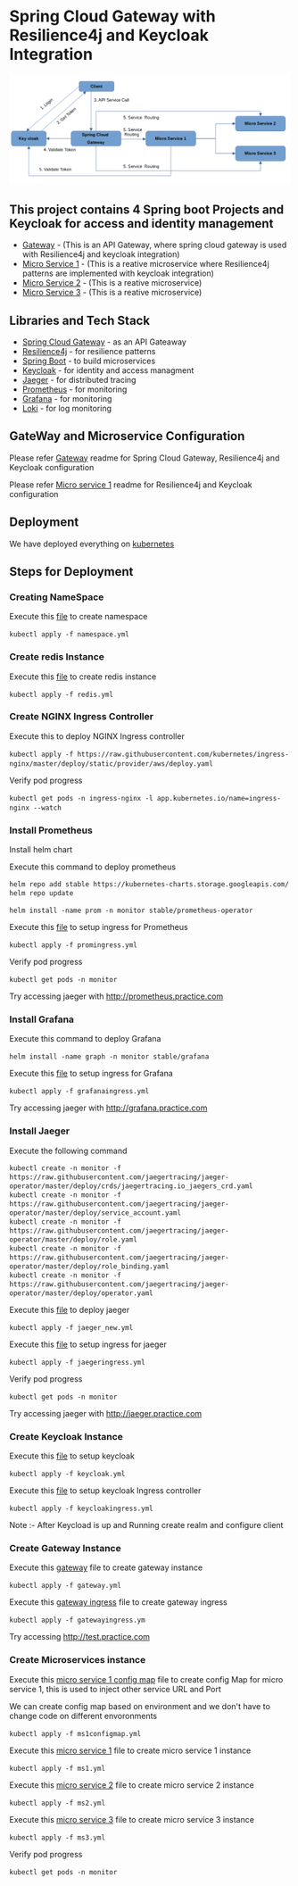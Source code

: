 # Spring Cloud Gateway with Resilience4j and Keycloak Integration

![Architecture](https://github.com/kuldeepsingh99/spring-cloud-gateway/blob/main/img/arch.PNG)

## This project contains 4 Spring boot Projects and Keycloak for access and identity management

* [Gateway](https://github.com/kuldeepsingh99/spring-cloud-gateway/tree/main/gateway)  - (This is an API Gateway, where spring cloud gateway is used with Resilience4j and keycloak integration)
* [Micro Service 1](https://github.com/kuldeepsingh99/spring-cloud-gateway/tree/main/ms1)  - (This is a reative microservice where Resilience4j patterns are implemented with keycloak integration)
* [Micro Service 2](https://github.com/kuldeepsingh99/spring-cloud-gateway/tree/main/ms2)  - (This is a reative microservice)
* [Micro Service 3](https://github.com/kuldeepsingh99/spring-cloud-gateway/tree/main/ms3)  - (This is a reative microservice)

## Libraries and Tech Stack

* [Spring Cloud Gateway](https://spring.io/projects/spring-cloud-gateway) - as an API Gateaway
* [Resilience4j](https://resilience4j.readme.io/docs) - for resilience patterns
* [Spring Boot](https://spring.io/projects/spring-boot) - to build microservices
* [Keycloak](https://www.keycloak.org/) - for identity and access managment
* [Jaeger](https://www.jaegertracing.io/) - for distributed tracing
* [Prometheus](https://prometheus.io/) - for monitoring
* [Grafana](https://grafana.com/) - for monitoring
* [Loki](https://grafana.com/docs/loki/latest/getting-started/get-logs-into-loki/) - for log monitoring

## GateWay and Microservice Configuration

Please refer [Gateway](https://github.com/kuldeepsingh99/spring-cloud-gateway/blob/main/gateway/README.md) readme for Spring Cloud Gateway, Resilience4j and Keycloak configuration

Please refer [Micro service 1](https://github.com/kuldeepsingh99/spring-cloud-gateway/blob/main/ms1/README.md) readme for Resilience4j and Keycloak configuration

## Deployment 

We have deployed everything on [kubernetes](https://kubernetes.io/)

## Steps for Deployment

### Creating NameSpace

Execute this [file](https://github.com/kuldeepsingh99/spring-cloud-gateway/blob/main/deployment/namespace.yml) to create namespace

```kubectl apply -f namespace.yml```

### Create redis Instance

Execute this [file](https://github.com/kuldeepsingh99/spring-cloud-gateway/blob/main/deployment/redis.yml) to create redis instance

```kubectl apply -f redis.yml```


### Create NGINX Ingress Controller

Execute this to deploy NGINX Ingress controller

```kubectl apply -f https://raw.githubusercontent.com/kubernetes/ingress-nginx/master/deploy/static/provider/aws/deploy.yaml```

Verify pod progress

```kubectl get pods -n ingress-nginx -l app.kubernetes.io/name=ingress-nginx --watch```

### Install Prometheus

Install helm chart

Execute this command to deploy prometheus

```
helm repo add stable https://kubernetes-charts.storage.googleapis.com/
helm repo update
```

```helm install -name prom -n monitor stable/prometheus-operator```

Execute this [file](https://github.com/kuldeepsingh99/spring-cloud-gateway/blob/main/deployment/promingress.yml) to setup ingress for Prometheus

```kubectl apply -f promingress.yml```

Verify pod progress

```kubectl get pods -n monitor```

Try accessing jaeger with http://prometheus.practice.com

### Install Grafana

Execute this command to deploy Grafana

```helm install -name graph -n monitor stable/grafana```

Execute this [file](https://github.com/kuldeepsingh99/spring-cloud-gateway/blob/main/deployment/grafanaingress.yml) to setup ingress for Grafana

```kubectl apply -f grafanaingress.yml```

Try accessing jaeger with http://grafana.practice.com

### Install Jaeger

Execute the following command

```
kubectl create -n monitor -f https://raw.githubusercontent.com/jaegertracing/jaeger-operator/master/deploy/crds/jaegertracing.io_jaegers_crd.yaml
kubectl create -n monitor -f https://raw.githubusercontent.com/jaegertracing/jaeger-operator/master/deploy/service_account.yaml
kubectl create -n monitor -f https://raw.githubusercontent.com/jaegertracing/jaeger-operator/master/deploy/role.yaml
kubectl create -n monitor -f https://raw.githubusercontent.com/jaegertracing/jaeger-operator/master/deploy/role_binding.yaml
kubectl create -n monitor -f https://raw.githubusercontent.com/jaegertracing/jaeger-operator/master/deploy/operator.yaml
```

Execute this [file](https://github.com/kuldeepsingh99/spring-cloud-gateway/blob/main/deployment/jaeger_new.yml) to deploy jaeger

```kubectl apply -f jaeger_new.yml```

Execute this [file](https://github.com/kuldeepsingh99/spring-cloud-gateway/blob/main/deployment/jaegeringress.yml) to setup ingress for jaeger

```kubectl apply -f jaegeringress.yml```

Verify pod progress

```kubectl get pods -n monitor```

Try accessing jaeger with http://jaeger.practice.com

### Create Keycloak Instance

Execute this [file](https://github.com/kuldeepsingh99/spring-cloud-gateway/blob/main/deployment/keycloak.yml) to setup keycloak

```kubectl apply -f keycloak.yml```

Execute this [file](https://github.com/kuldeepsingh99/spring-cloud-gateway/blob/main/deployment/keycloakingress.yml) to setup keycloak Ingress controller

```kubectl apply -f keycloakingress.yml```

Note :- After Keycload is up and Running create realm and configure client


### Create Gateway Instance

Execute this [gateway](https://github.com/kuldeepsingh99/spring-cloud-gateway/blob/main/deployment/gateway.yml) file to create gateway instance

```kubectl apply -f gateway.yml```

Execute this [gateway ingress](https://github.com/kuldeepsingh99/spring-cloud-gateway/blob/main/deployment/gatewayingress.yml) file to create gateway ingress

```kubectl apply -f gatewayingress.ym```

Try accessing http://test.practice.com

### Create Microservices instance

Execute this [micro service 1 config map](https://github.com/kuldeepsingh99/spring-cloud-gateway/blob/main/deployment/ms1configmap.yml) file to create config Map for micro service 1, this is used to inject other service URL and Port

We can create config map based on environment and we don't have to change code on different envoronments 

```kubectl apply -f ms1configmap.yml```

Execute this [micro service 1](https://github.com/kuldeepsingh99/spring-cloud-gateway/blob/main/deployment/ms1.yml) file to create micro service 1 instance

```kubectl apply -f ms1.yml```

Execute this [micro service 2](https://github.com/kuldeepsingh99/spring-cloud-gateway/blob/main/deployment/ms2.yml) file to create micro service 2 instance

```kubectl apply -f ms2.yml```

Execute this [micro service 3](https://github.com/kuldeepsingh99/spring-cloud-gateway/blob/main/deployment/ms3.yml) file to create micro service 3 instance

```kubectl apply -f ms3.yml```

Verify pod progress

```kubectl get pods -n monitor```




